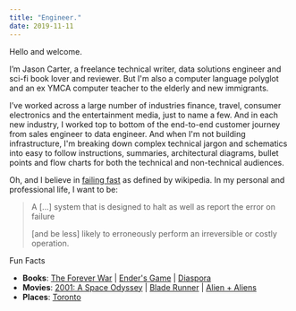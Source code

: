 ```yaml
---
title: "Engineer."
date: 2019-11-11
---
```


Hello and welcome.

I’m Jason Carter, a freelance technical writer, data solutions engineer and sci-fi book lover and reviewer. But I'm also a computer language polyglot and an ex YMCA computer teacher to the elderly and new immigrants.

I’ve worked across a large number of industries finance, travel, consumer electronics and the entertainment media, just to name a few. And in each new industry, I worked top to bottom of the end-to-end customer journey from sales engineer to data engineer. And when I'm not building infrastructure, I'm breaking down complex technical jargon and schematics into easy to follow instructions, summaries, architectural diagrams, bullet points and flow charts for both the technical and non-technical audiences.

Oh, and I believe in [failing fast](https://en.wikipedia.org/wiki/Fail-fast) as defined by wikipedia. In my personal and professional life, I want to be:

> A \[...\] system that is designed to halt as well as report the error on failure
>
> \[and be less\] likely to erroneously perform an irreversible or costly operation.

Fun Facts

*   **Books**: [The Forever War](http://en.wikipedia.org/wiki/The_Forever_War) | [Ender's Game](http://en.wikipedia.org/wiki/Ender%27s_Game) | [Diaspora](https://en.wikipedia.org/wiki/Diaspora_(novel))
*   **Movies**: [2001: A Space Odyssey](http://en.wikipedia.org/wiki/2001:_A_Space_Odyssey_(film)) | [Blade Runner](http://en.wikipedia.org/wiki/Blade_Runner) | [Alien + Aliens](http://en.wikipedia.org/wiki/Alien_(film))
*   **Places**: [Toronto](http://www.flickr.com/search/?q=Toronto)